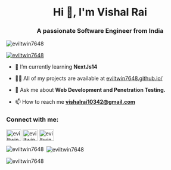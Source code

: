 <h1 align="center">Hi 👋, I'm Vishal Rai</h1>
<h3 align="center">A passionate Software Engineer from India</h3>

<p align="left"> <img src="https://komarev.com/ghpvc/?username=eviltwin7648&label=Profile%20views&color=0e75b6&style=flat" alt="eviltwin7648" /> </p>

<p align="left"> <a href="https://github.com/ryo-ma/github-profile-trophy"><img src="https://github-profile-trophy.vercel.app/?username=eviltwin7648" alt="eviltwin7648" /></a> </p>

- 🌱 I’m currently learning **NextJs14**

- 👨‍💻 All of my projects are available at [eviltwin7648.github.io/](eviltwin7648.github.io/)

- 💬 Ask me about **Web Development and Penetration Testing.**

- 📫 How to reach me **vishalrai10342@gmail.com**

<h3 align="left">Connect with me:</h3>
<p align="left">
<a href="https://twitter.com/eviltwin7648" target="blank"><img align="center" src="https://raw.githubusercontent.com/rahuldkjain/github-profile-readme-generator/master/src/images/icons/Social/twitter.svg" alt="eviltwin7648" height="30" width="40" /></a>
<a href="https://instagram.com/notvishalrai" target="blank"><img align="center" src="https://raw.githubusercontent.com/rahuldkjain/github-profile-readme-generator/master/src/images/icons/Social/instagram.svg" alt="eviltwin7648" height="30" width="40" /></a>
<a href="https://www.leetcode.com/eviltwin7648" target="blank"><img align="center" src="https://raw.githubusercontent.com/rahuldkjain/github-profile-readme-generator/master/src/images/icons/Social/leet-code.svg" alt="eviltwin7648" height="30" width="40" /></a>
</p>



<p><img align="left" src="https://github-readme-stats.vercel.app/api/top-langs?username=eviltwin7648&show_icons=true&locale=en&layout=compact" alt="eviltwin7648" /></p>

<p>&nbsp;<img align="center" src="https://github-readme-stats.vercel.app/api?username=eviltwin7648&show_icons=true&locale=en" alt="eviltwin7648" /></p>

<p><img align="center" src="https://github-readme-streak-stats.herokuapp.com/?user=eviltwin7648&" alt="eviltwin7648" /></p>

